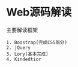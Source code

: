 Web源码解读
=======

主要解读框架

    1. Boostrap(完成CSS部分)
    2. jQuery
    3. Lory(基本完成)
    4. Kindedtior
